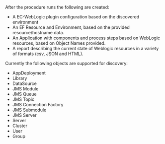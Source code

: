 After the procedure runs the following are created:

* A EC-WebLogic plugin configuration based on the discovered environment
* An EF Resource and Environment, based on the provided resource/hostname data.
* An Application with components and process steps based on WebLogic resources, based on Object Names provided.
* A report describing the current state of Weblogic resources in a variety of formats (csv, JSON and HTML).

Currently the following objects are supported for discovery:

* AppDeployment
* Library
* DataSource
* JMS Module
* JMS Queue
* JMS Topic
* JMS Connection Factory
* JMS Submodule
* JMS Server
* Server
* Cluster
* User
* Group
